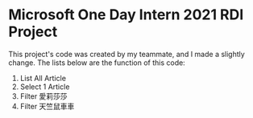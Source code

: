 # Microsoft One Day Intern 2021 RDI Project
This project's code was created by my teammate, and I made a slightly change.
The lists below are the function of this code:
1. List All Article
2. Select 1 Article
3. Filter 愛莉莎莎
4. Filter 天竺鼠車車
